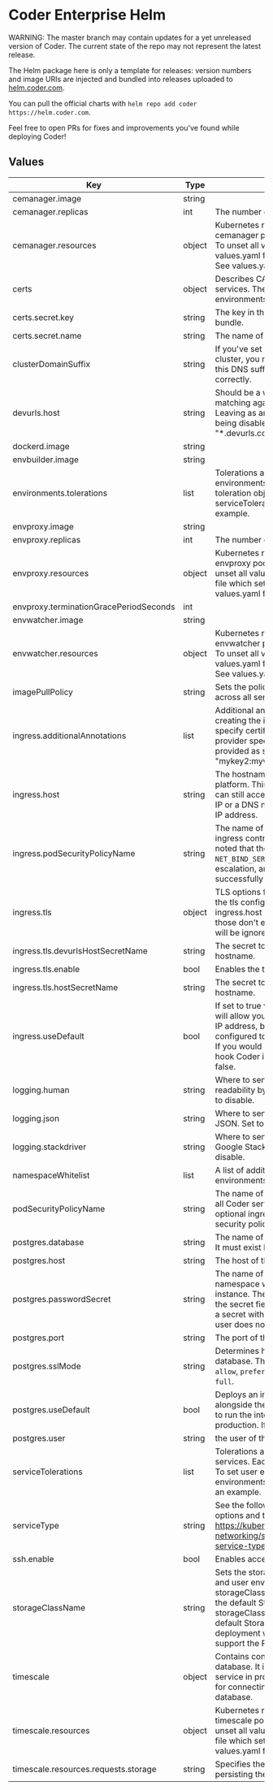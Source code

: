 # Coder Enterprise Helm

WARNING: The master branch may contain updates for a yet unreleased version of
Coder. The current state of the repo may not represent the latest release.

The Helm package here is only a template for releases: version numbers and
image URIs are injected and bundled into releases uploaded to
[helm.coder.com](https://helm.coder.com/).

You can pull the official charts with `helm repo add coder https://helm.coder.com`.

Feel free to open PRs for fixes and improvements you've found while deploying
Coder!

## Values

| Key                                    | Type   | Description                                                                                                                                                                                                                                                                                                                                  | Default                                                                                                                       |
| -------------------------------------- | ------ | -------------------------------------------------------------------------------------------------------------------------------------------------------------------------------------------------------------------------------------------------------------------------------------------------------------------------------------------- | ----------------------------------------------------------------------------------------------------------------------------- |
| cemanager.image                        | string |                                                                                                                                                                                                                                                                                                                                              | `""`                                                                                                                          |
| cemanager.replicas                     | int    | The number of replicas to run of the manager.                                                                                                                                                                                                                                                                                                | `1`                                                                                                                           |
| cemanager.resources                    | object | Kubernetes resource request and limits for cemanager pods. To unset a value, set it to "". To unset all values, you can provide a values.yaml file which sets resources to nil. See values.yaml for an example.                                                                                                                              | `{"limits":{"cpu":"250m","memory":"512Mi"},"requests":{"cpu":"250m","memory":"512Mi"}}`                                       |
| certs                                  | object | Describes CAs that should be added to Coder services. These certs are NOT added to environments.                                                                                                                                                                                                                                             | `{"secret":{"key":"","name":""}}`                                                                                             |
| certs.secret.key                       | string | The key in the secret pointing to the certificate bundle.                                                                                                                                                                                                                                                                                    | `""`                                                                                                                          |
| certs.secret.name                      | string | The name of the secret.                                                                                                                                                                                                                                                                                                                      | `""`                                                                                                                          |
| clusterDomainSuffix                    | string | If you've set a custom default domain for your cluster, you may need to remove or change this DNS suffix for service resolution to work correctly.                                                                                                                                                                                           | `".svc.cluster.local"`                                                                                                        |
| devurls.host                           | string | Should be a wildcard hostname to allow matching against custom-created dev URLs. Leaving as an empty string results in devurls being disabled. Example: "\*.devurls.coder.com".                                                                                                                                                              | `""`                                                                                                                          |
| dockerd.image                          | string |                                                                                                                                                                                                                                                                                                                                              | `""`                                                                                                                          |
| envbuilder.image                       | string |                                                                                                                                                                                                                                                                                                                                              | `""`                                                                                                                          |
| environments.tolerations               | list   | Tolerations are applied to all user environments. Each element is a regular pod toleration object. To set service tolerations see serviceTolerations. See values.yaml for an example.                                                                                                                                                        | `[]`                                                                                                                          |
| envproxy.image                         | string |                                                                                                                                                                                                                                                                                                                                              | `""`                                                                                                                          |
| envproxy.replicas                      | int    | The number of replicas to run of the envproxy.                                                                                                                                                                                                                                                                                               | `1`                                                                                                                           |
| envproxy.resources                     | object | Kubernetes resource request and limits for envproxy pods. To unset a value, set it to "". To unset all values, you can provide a values.yaml file which sets resources to nil. See values.yaml for an example.                                                                                                                               | `{"limits":{"cpu":"250m","memory":"512Mi"},"requests":{"cpu":"250m","memory":"512Mi"}}`                                       |
| envproxy.terminationGracePeriodSeconds | int    |                                                                                                                                                                                                                                                                                                                                              | `14400`                                                                                                                       |
| envwatcher.image                       | string |                                                                                                                                                                                                                                                                                                                                              | `""`                                                                                                                          |
| envwatcher.resources                   | object | Kubernetes resource request and limits for envwatcher pod. To unset a value, set it to "". To unset all values, you can provide a values.yaml file which sets resources to nil. See values.yaml for an example.                                                                                                                              | `{"limits":{"cpu":"1000m","memory":"512Mi"},"requests":{"cpu":"250m","memory":"512Mi"}}`                                      |
| imagePullPolicy                        | string | Sets the policy for pulling a container image across all services.                                                                                                                                                                                                                                                                           | `"Always"`                                                                                                                    |
| ingress.additionalAnnotations          | list   | Additional annotations to be used when creating the ingress. These can be used to specify certificate issuers or other cloud provider specific integrations. Annotations are provided as strings e.g. [ "mykey:myvalue", "mykey2:myvalue2" ]                                                                                                 | `[]`                                                                                                                          |
| ingress.host                           | string | The hostname to use for accessing the platform. This can be left blank and the user can still access the platform from the external IP or a DNS name that resolves to the external IP address.                                                                                                                                               | `""`                                                                                                                          |
| ingress.podSecurityPolicyName          | string | The name of the pod security policy the built in ingress controller should abide. It should be noted that the ingress controller requires the `NET_BIND_SERVICE` capability, privilege escalation, and access to privileged ports to successfully deploy.                                                                                    | `""`                                                                                                                          |
| ingress.tls                            | object | TLS options for the ingress. The hosts used for the tls configuration come from the ingress.host and the devurls.host variables. If those don't exist, then the TLS configuration will be ignored.                                                                                                                                           | `{"devurlsHostSecretName":"","enable":false,"hostSecretName":""}`                                                             |
| ingress.tls.devurlsHostSecretName      | string | The secret to use for the devurls.host hostname.                                                                                                                                                                                                                                                                                             | `""`                                                                                                                          |
| ingress.tls.enable                     | bool   | Enables the tls configuration.                                                                                                                                                                                                                                                                                                               | `false`                                                                                                                       |
| ingress.tls.hostSecretName             | string | The secret to use for the ingress.host hostname.                                                                                                                                                                                                                                                                                             | `""`                                                                                                                          |
| ingress.useDefault                     | bool   | If set to true will deploy an nginx ingress that will allow you to access Coder from an external IP address, but if your kubernetes cluster is configured to provision external IP addresses. If you would like to bring your own ingress and hook Coder into that instead, set this value to false.                                         | `true`                                                                                                                        |
| logging.human                          | string | Where to send logs that are formatted for readability by a human. Set to an empty string to disable.                                                                                                                                                                                                                                         | `"/dev/stderr"`                                                                                                               |
| logging.json                           | string | Where to send logs that are formatted as JSON. Set to an empty string to disable.                                                                                                                                                                                                                                                            | `""`                                                                                                                          |
| logging.stackdriver                    | string | Where to send logs that are formatted for Google Stackdriver. Set to an empty string to disable.                                                                                                                                                                                                                                             | `""`                                                                                                                          |
| namespaceWhitelist                     | list   | A list of additional namespaces that environments may be deploy to.                                                                                                                                                                                                                                                                          | `[]`                                                                                                                          |
| podSecurityPolicyName                  | string | The name of the pod security policy to apply to all Coder services and user environments. The optional ingress has its own field for pod security policy as well.                                                                                                                                                                            | `""`                                                                                                                          |
| postgres.database                      | string | The name of the database that coder will use. It must exist before Coder is installed.                                                                                                                                                                                                                                                       | `""`                                                                                                                          |
| postgres.host                          | string | The host of the external postgres instance.                                                                                                                                                                                                                                                                                                  | `""`                                                                                                                          |
| postgres.passwordSecret                | string | The name of an existing secret in the current namespace with the password to the Postgres instance. The password must be contained in the secret field `password`. This should be set to a secret with and empty `password` field if the user does not require a password to connect.                                                        | `""`                                                                                                                          |
| postgres.port                          | string | The port of the external postgres instance.                                                                                                                                                                                                                                                                                                  | `""`                                                                                                                          |
| postgres.sslMode                       | string | Determines how the connection is made to the database. The acceptable values are: `disable`, `allow`, `prefer`, `require`, `verify-ca`, and `verify-full`.                                                                                                                                                                                   | `"require"`                                                                                                                   |
| postgres.useDefault                    | bool   | Deploys an internal Postgres instance alongside the platform. It is not recommended to run the internal Postgres instance in production. If true, all other values are ignored.                                                                                                                                                              | `true`                                                                                                                        |
| postgres.user                          | string | the user of the external postgres instance.                                                                                                                                                                                                                                                                                                  | `""`                                                                                                                          |
| serviceTolerations                     | list   | Tolerations are applied to all Coder managed services. Each element is a toleration object. To set user environment tolerations see environments.tolerations. See values.yaml for an example.                                                                                                                                                | `[]`                                                                                                                          |
| serviceType                            | string | See the following for the different serviceType options and their use: https://kubernetes.io/docs/concepts/services-networking/service/#publishing-services-service-types                                                                                                                                                                    | `"ClusterIP"`                                                                                                                 |
| ssh.enable                             | bool   | Enables accessing environments via SSH.                                                                                                                                                                                                                                                                                                      | `true`                                                                                                                        |
| storageClassName                       | string | Sets the storage class for all Coder services and user environments. By default the storageClassName is not specified and thus the default StorageClass is used. If storageClassName is not specified and a default StorageClass does not exist, then the deployment will fail. The storageClass MUST support the ReadWriteOnce access mode. | `""`                                                                                                                          |
| timescale                              | object | Contains configuration for the internal database. It is not recommended to run this service in production. See the `postgres` section for connecting to an external Postgres database.                                                                                                                                                       | `{"image":"","resources":{"limits":{"cpu":"250m","memory":"1Gi"},"requests":{"cpu":"250m","memory":"1Gi","storage":"10Gi"}}}` |
| timescale.resources                    | object | Kubernetes resource request and limits for the timescale pod. To unset a value, set it to "". To unset all values, you can provide a values.yaml file which sets resources to nil. See values.yaml for an example.                                                                                                                           | `{"limits":{"cpu":"250m","memory":"1Gi"},"requests":{"cpu":"250m","memory":"1Gi","storage":"10Gi"}}`                          |
| timescale.resources.requests.storage   | string | Specifies the size of the volume claim for persisting the database.                                                                                                                                                                                                                                                                          | `"10Gi"`                                                                                                                      |
